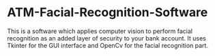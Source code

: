 # ATM-Facial-Recognition-Software
This is a software which applies computer vision to perform facial recognition as an added layer of security to your bank account. It uses Tkinter for the GUI interface and OpenCv for the facial recognition part.
